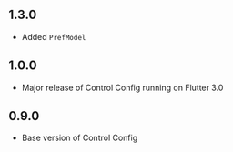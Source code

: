 ## 1.3.0
- Added `PrefModel`

## 1.0.0
- Major release of Control Config running on Flutter 3.0

## 0.9.0
- Base version of Control Config